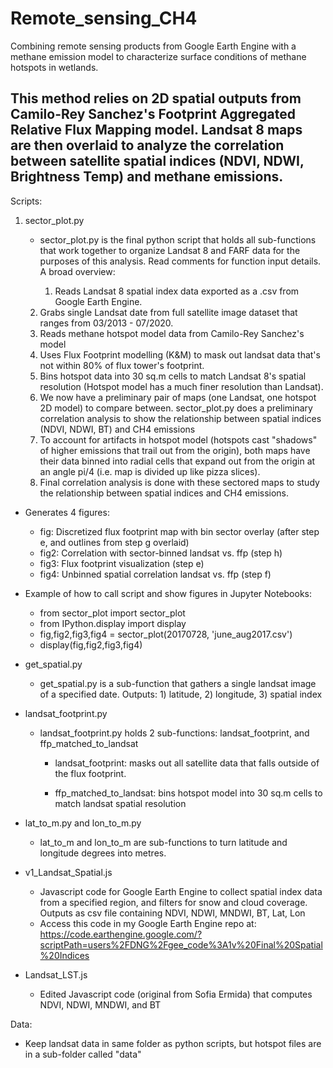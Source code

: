 # Remote_sensing_CH4
Combining remote sensing products from Google Earth Engine with a methane emission model to characterize surface conditions of methane hotspots in wetlands. 

This method relies on 2D spatial outputs from Camilo-Rey Sanchez's Footprint Aggregated Relative Flux Mapping model. Landsat 8 maps are then overlaid to analyze the correlation between satellite spatial indices (NDVI, NDWI, Brightness Temp) and methane emissions.
----------------------------------------------------------

Scripts:
1) sector_plot.py
    - sector_plot.py is the final python script that holds all sub-functions that work together to organize Landsat 8 and FARF data for the purposes of this analysis. Read comments for function input details. A broad overview:

      1) Reads Landsat 8 spatial index data exported as a .csv from Google Earth Engine.
    2) Grabs single Landsat date from full satellite image dataset that ranges from 03/2013 - 07/2020.
    3) Reads methane hotspot model data from Camilo-Rey Sanchez's model
    4) Uses Flux Footprint modelling (K&M) to mask out landsat data that's not within 80% of flux tower's footprint.
    5) Bins hotspot data into 30 sq.m cells to match Landsat 8's spatial resolution (Hotspot model has a much finer resolution than Landsat).
    6) We now have a preliminary pair of maps (one Landsat, one hotspot 2D model) to compare between. sector_plot.py does a preliminary correlation analysis to show the relationship between spatial indices (NDVI, NDWI, BT) and CH4 emissions
    7) To account for artifacts in hotspot model (hotspots cast "shadows"  of higher emissions that trail out from the origin), both maps have their data binned into radial cells that expand out from the origin at an angle pi/4 (i.e. map is divided up like pizza slices). 
    8) Final correlation analysis is done with these sectored maps to study the relationship between spatial indices and CH4 emissions.
    
  - Generates 4 figures: 
      - fig: Discretized flux footprint map with bin sector overlay (after step e, and outlines from step g overlaid)
      - fig2: Correlation with sector-binned landsat vs. ffp (step h)
      - fig3: Flux footprint visualization (step e)
      - fig4: Unbinned spatial correlation landsat vs. ffp (step f)
        
  - Example of how to call script and show figures in Jupyter Notebooks:
      - from sector_plot import sector_plot
      - from IPython.display import display
      - fig,fig2,fig3,fig4 = sector_plot(20170728, 'june_aug2017.csv')
      - display(fig,fig2,fig3,fig4)
    
- get_spatial.py
  - get_spatial.py is a sub-function that gathers a single landsat image of a specified date. Outputs: 1) latitude, 2) longitude, 3) spatial index

- landsat_footprint.py
  - landsat_footprint.py holds 2 sub-functions: landsat_footprint, and ffp_matched_to_landsat
    - landsat_footprint: masks out all satellite data that falls outside of the flux footprint. 

    - ffp_matched_to_landsat: bins hotspot model into 30 sq.m cells to match landsat spatial resolution

- lat_to_m.py and lon_to_m.py
  - lat_to_m and lon_to_m are sub-functions to turn latitude and longitude degrees into metres.

- v1_Landsat_Spatial.js
  - Javascript code for Google Earth Engine to collect spatial index data from a specified region, and filters for snow and cloud coverage. Outputs as csv file containing NDVI, NDWI, MNDWI, BT, Lat, Lon
  - Access this code in my Google Earth Engine repo at: https://code.earthengine.google.com/?scriptPath=users%2FDNG%2Fgee_code%3A1v%20Final%20Spatial%20Indices

- Landsat_LST.js
  - Edited Javascript code (original from Sofia Ermida) that computes NDVI, NDWI, MNDWI, and BT



Data:
- Keep landsat data in same folder as python scripts, but hotspot files are in a sub-folder called "data"
